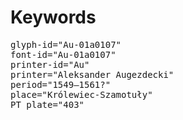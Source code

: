 # Keywords
<pre>
glyph-id="Au-01a0107"
font-id="Au-01a0107"
printer-id="Au"
printer="Aleksander Augezdecki"
period="1549–1561?"
place="Królewiec-Szamotuły"
PT plate="403"
</pre>
